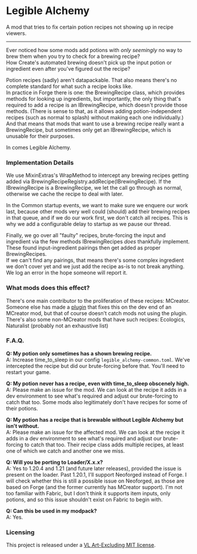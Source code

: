 # Legible Alchemy
A mod that tries to fix certain potion recipes not showing up in recipe viewers.

---

Ever noticed how some mods add potions with *only seemingly* no way to brew them when you try to check for a brewing recipe?  
How Create's automated brewing doesn't pick up the input potion or ingredient even after you've figured out the recipe?

Potion recipes (sadly) aren't datapackable. That also means there's no complete standard for what such a recipe looks like.  
In practice in Forge there is one: the BrewingRecipe class, which provides methods for looking up ingredients, but importantly, the only thing that's required to add a recipe is an IBrewingRecipe, which doesn't provide those methods. (There is sense to that, as it allows adding potion-independent recipes (such as normal to splash) without making each one individually.)
And that means that mods that want to use a brewing recipe really want a BrewingRecipe, but sometimes only get an IBrewingRecipe, which is unusable for their purposes.

In comes Legible Alchemy.

### Implementation Details
We use MixinExtras's WrapMethod to intercept any brewing recipes getting added via BrewingRecipeRegistry.addRecipe(IBrewingRecipe). If the IBrewingRecipe is a BrewingRecipe, we let the call go through as normal, otherwise we cache the recipe to deal with later.

In the Common startup events, we want to make sure we enquere our work last, because other mods very well could (should) add their brewing recipes in that queue, and if we do our work first, we don't catch all recipes. This is why we add a configurable delay to startup as we pause our thread.

Finally, we go over all "faulty" recipes, brute-forcing the input and ingredient via the few methods IBrewingRecipes *does* thankfully implement.  
These found input-ingredient pairings then get added as proper BrewingRecipes.  
If we can't find any pairings, that means there's some complex ingredient we don't cover yet and we just add the recipe as-is to not break anything. We log an error in the hope someone will report it.

### What mods does this effect?
There's one main contributor to the proliferation of these recipes: MCreator. Someone else has made a [plugin](https://mcreator.net/plugin/103347/just-enough-recipes) that fixes this on the dev end of an MCreator mod, but that of course doesn't catch mods not using the plugin.  
There's also some non-MCreator mods that have such recipes: Ecologics, Naturalist (probably not an exhaustive list)

### F.A.Q.
**Q: My potion only sometimes has a shown brewing recipe.**  
A: Increase time_to_sleep in our config `legible_alchemy-common.toml`. We've intercepted the recipe but did our brute-forcing before that. You'll need to restart your game.

**Q: My potion never has a recipe, even with time_to_sleep obscenely high.**  
A: Please make an issue for the mod. We can look at the recipe it adds in a dev environment to see what's required and adjust our brute-forcing to catch that too. Some mods also legitimately don't have recipes for some of their potions.

**Q: My potion has a recipe that is brewable without Legible Alchemy but isn't without.**  
A: Please make an issue for the affected mod. We can look at the recipe it adds in a dev environment to see what's required and adjust our brute-forcing to catch that too. Their recipe class adds multiple recipes, at least one of which we catch and another one we miss.

**Q: Will you be porting to Loader/X.x.x?**  
A: Yes to 1.20.4 and 1.21 (and future later releases), provided the issue is present on the loader. Past 1.20.1, I'll support Neoforged instead of Forge. I will check whether this is still a possible issue on Neoforged, as those are based on Forge (and the former currently has MCreator support). I'm not too familiar with Fabric, but I don't think it supports item inputs, only potions, and so this issue shouldn't exist on Fabric to begin with.

**Q: Can this be used in my modpack?**  
A: Yes.

### Licensing
This project is released under a [VL Art-Excluding MIT license](LICENSE).